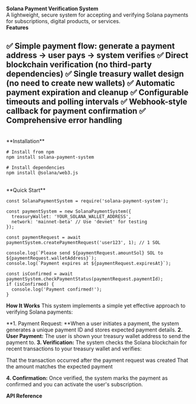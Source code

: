 **Solana Payment Verification System**
<br>
A lightweight, secure system for accepting and verifying Solana payments for subscriptions, digital products, or services.
<br>
**Features**

✅ Simple payment flow: generate a payment address → user pays → system verifies
✅ Direct blockchain verification (no third-party dependencies)
✅ Single treasury wallet design (no need to create new wallets)
✅ Automatic payment expiration and cleanup
✅ Configurable timeouts and polling intervals
✅ Webhook-style callback for payment confirmation
✅ Comprehensive error handling
<br>
------------------------------------------------------------------------------------------------------------------------------
<br>
**Installation**

```
# Install from npm
npm install solana-payment-system

# Install dependencies
npm install @solana/web3.js
```
<br>
**Quick Start**

```
const SolanaPaymentSystem = require('solana-payment-system');

const paymentSystem = new SolanaPaymentSystem({
  treasuryWallet: 'YOUR_SOLANA_WALLET_ADDRESS',
  network: 'mainnet-beta' // Use 'devnet' for testing
});

const paymentRequest = await paymentSystem.createPaymentRequest('user123', 1); // 1 SOL

console.log(`Please send ${paymentRequest.amountSol} SOL to ${paymentRequest.walletAddress}`);
console.log(`Payment expires at ${paymentRequest.expiresAt}`);

const isConfirmed = await paymentSystem.checkPaymentStatus(paymentRequest.paymentId);
if (isConfirmed) {
  console.log('Payment confirmed!');
}
```

**How It Works**
This system implements a simple yet effective approach to verifying Solana payments:

**1. Payment Request: **When a user initiates a payment, the system generates a unique payment ID and stores expected payment details.
**2. User Payment:** The user is shown your treasury wallet address to send the payment to.
**3. Verification:** The system checks the Solana blockchain for recent transactions to your treasury wallet and verifies:

That the transaction occurred after the payment request was created
That the amount matches the expected payment

**4. Confirmation:** Once verified, the system marks the payment as confirmed and you can activate the user's subscription.

**API Reference**
